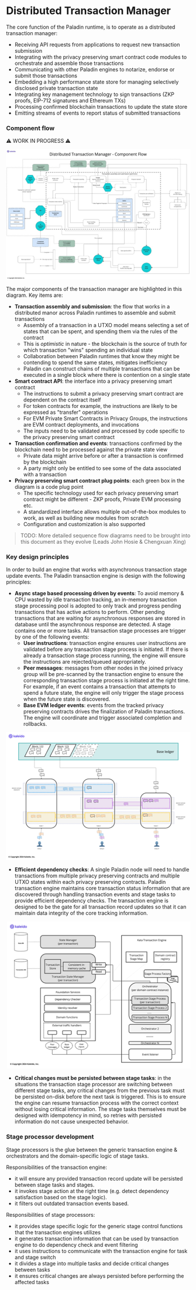 # Distributed Transaction Manager

The core function of the Paladin runtime, is to operate as a distributed transaction manager:

- Receiving API requests from applications to request new transaction submission
- Integrating with the privacy preserving smart contract code modules to orchestrate and assemble those transactions
- Communicating with other Paladin engines to notarize, endorse or submit those transactions
- Embedding a high performance state store for managing selectively disclosed private transaction state
- Integrating key management technology to sign transactions (ZKP proofs, EIP-712 signatures and Ethereum TXs)
- Processing confirmed blockchain transactions to update the state store
- Emitting streams of events to report status of submitted transactions

### Component flow

⚠ WORK IN PROGRESS ⚠

![Distributed Transaction Manager - Component Flow](./diagrams/distribute_tx_manager_component_flow.jpg)

The major components of the transaction manager are highlighted in this diagram. Key items are:

- **Transaction assembly and submission**: the flow that works in a distributed manor across Paladin runtimes to assemble and submit transactions
    - Assembly of a transaction in a UTXO model means selecting a set of states that can be spent, and spending them via the rules of the contract
    - This is _optimistic_ in nature - the blockchain is the source of truth for which transaction "wins" spending an individual state
    - Collaboration between Paladin runtimes that know they might be contending to spend the same states, mitigates inefficiency
    - Paladin can construct chains of multiple transactions that can be executed in a single block where there is contention on a single state
- **Smart contract API**: the interface into a privacy preserving smart contract
    - The instructions to submit a privacy preserving smart contract are dependent on the contract itself
    - For token contracts for example, the instructions are likely to be expressed as "transfer" operations
    - For EVM Private Smart Contracts in Privacy Groups, the instructions are EVM contract deployments, and invocations
    - The inputs need to be validated and processed by code specific to the privacy preserving smart contract
- **Transaction confirmation and events**: transactions confirmed by the blockchain need to be processed against the private state view
    - Private data might arrive before or after a transaction is confirmed by the blockchain
    - A party might only be entitled to see some of the data associated with a transaction
- **Privacy preserving smart contract plug points**: each green box in the diagram is a code plug point
    - The specific technology used for each privacy preserving smart contract might be different - ZKP proofs, Private EVM processing etc.
    - A standardized interface allows multiple out-of-the-box modules to work, as well as building new modules from scratch
    - Configuration and customization is also supported

> TODO: More detailed sequence flow diagrams need to be brought into this document as they evolve (Leads John Hosie & Chengxuan Xing)

### Key design principles

In order to build an engine that works with asynchronous transaction stage update events. The Paladin transaction engine is design with the following principles:
- **Async stage based processing driven by events**: To avoid memory & CPU wasted by idle transaction tracking, an in-memory transaction stage processing pool is adopted to only track and progress pending transactions that has active actions to perform. Other pending transactions that are waiting for asynchronous responses are stored in database until the asynchronous response are detected. A stage contains one or more tasks. All transaction stage processes are trigger by one of the following events:
  - **User instructions**: transaction engine ensures user instructions are validated before any transaction stage process is initiated. If there is already a transaction stage process running, the engine will ensure the instructions are rejected/queued appropriately.  
  - **Peer messages**: messages from other nodes in the joined privacy group will be pre-scanned by the transaction engine to ensure the corresponding transaction stage process is initiated at the right time. For example, if an event contains a transaction that attempts to spend a future state, the engine will only trigger the stage process when the future state is discovered.
  - **Base EVM ledger events**: events from the tracked privacy preserving contracts drives the finalization of Paladin transactions. The engine will coordinate and trigger associated completion and rollbacks.


![transaction engine event sources](./diagrams/tx_event_sources.png)


- **Efficient dependency checks**: A single Paladin node will need to handle transactions from multiple privacy preserving contracts and multiple UTXO states within each privacy preserving contracts. Paladin transaction engine maintains core transaction status information that are discovered through handling transaction events and stage tasks to provide efficient dependency checks. The transaction engine is designed to be the gate for all transaction record updates so that it can maintain data integrity of the core tracking information.

![transaction engine components](./diagrams/tx_engine_components.jpg)

- **Critical changes must be persisted between stage tasks**: in the situations the transaction stage processor are switching between different stage tasks, any critical changes from the previous task must be persisted on-disk before the next task is triggered. This is to ensure the engine can resume transaction process with the correct context without losing critical information. The stage tasks themselves must be designed with idempotency in mind, so retries with persisted information do not cause unexpected behavior.


### Stage processor development

Stage processors is the glue between the generic transaction engine & orchestrators and the domain-specific logic of stage tasks.


Responsibilities of the transaction engine:

- it will ensure any provided transaction record update will be persisted between stage tasks and stages.
- it invokes stage action at the right time (e.g. detect dependency satisfaction based on the stage logic).
- it filters out outdated transaction events based. 

Responsibilities of stage processors:

- it provides stage specific logic for the generic stage control functions that the transaction engines utilizes
- it generates transaction information that can be used by transaction engine to do dependency check and event filtering
- it uses instructions to communicate with the transaction engine for task and stage switch
- it divides a stage into multiple tasks and decide critical changes between tasks
- it ensures critical changes are always persisted before performing the affected tasks
